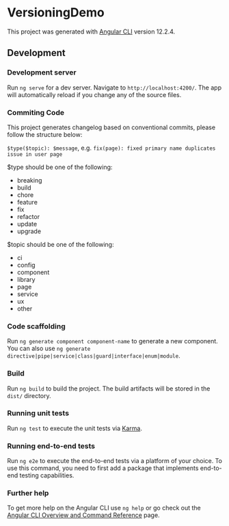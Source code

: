 # VersioningDemo

This project was generated with [Angular CLI](https://github.com/angular/angular-cli) version 12.2.4.

## Development

### Development server

Run `ng serve` for a dev server. Navigate to `http://localhost:4200/`. The app will automatically reload if you change any of the source files.


### Commiting Code

This project generates changelog based on conventional commits, please follow the structure below:

`$type($topic): $message`, e.g. `fix(page): fixed primary name duplicates issue in user page`

$type should be one of the following:

- breaking
- build
- chore
- feature
- fix
- refactor
- update
- upgrade

$topic should be one of the following:

- ci
- config
- component
- library
- page
- service
- ux
- other

### Code scaffolding

Run `ng generate component component-name` to generate a new component. You can also use `ng generate directive|pipe|service|class|guard|interface|enum|module`.

### Build

Run `ng build` to build the project. The build artifacts will be stored in the `dist/` directory.

### Running unit tests

Run `ng test` to execute the unit tests via [Karma](https://karma-runner.github.io).

### Running end-to-end tests

Run `ng e2e` to execute the end-to-end tests via a platform of your choice. To use this command, you need to first add a package that implements end-to-end testing capabilities.

### Further help

To get more help on the Angular CLI use `ng help` or go check out the [Angular CLI Overview and Command Reference](https://angular.io/cli) page.
